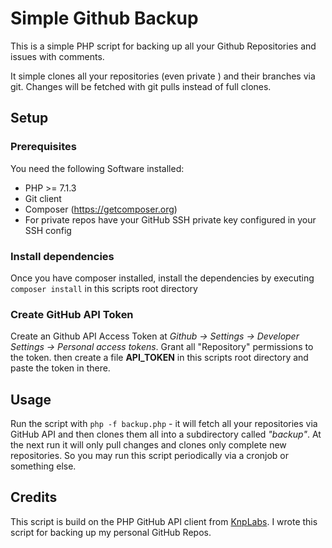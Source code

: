 # Simple Github Backup

This is a simple PHP script for backing up all your Github Repositories and issues with comments.

It simple clones all your repositories (even private ) and their branches via git. Changes will be fetched with git pulls instead of full clones.

## Setup
### Prerequisites
You need the following Software installed:
* PHP >= 7.1.3
* Git client
* Composer (https://getcomposer.org)
* For private repos have your GitHub SSH private key configured in your SSH config

### Install dependencies
Once you have composer installed, install the dependencies by executing `composer install` in this scripts root directory

### Create GitHub API Token
Create an Github API Access Token at *Github -> Settings -> Developer Settings -> Personal access tokens*. Grant all "Repository" permissions to the token.
then create a file **API_TOKEN** in this scripts root directory and paste the token in there.

## Usage
Run the script with `php -f backup.php` - it will fetch all your repositories via GitHub API and then clones them all into a subdirectory called *"backup"*. At the next run it will only pull changes and clones only complete new repositories. So you may run this script periodically via a cronjob or something else.

## Credits
This script is build on the PHP GitHub API client from [KnpLabs](https://github.com/KnpLabs/php-github-api).
I wrote this script for backing up my personal GitHub Repos.
